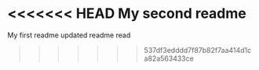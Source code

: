 <<<<<<< HEAD
My second  readme
=======
My first readme
updated readme read
>>>>>>> 537df3edddd7f87b82f7aa414d1ca82a563433ce
